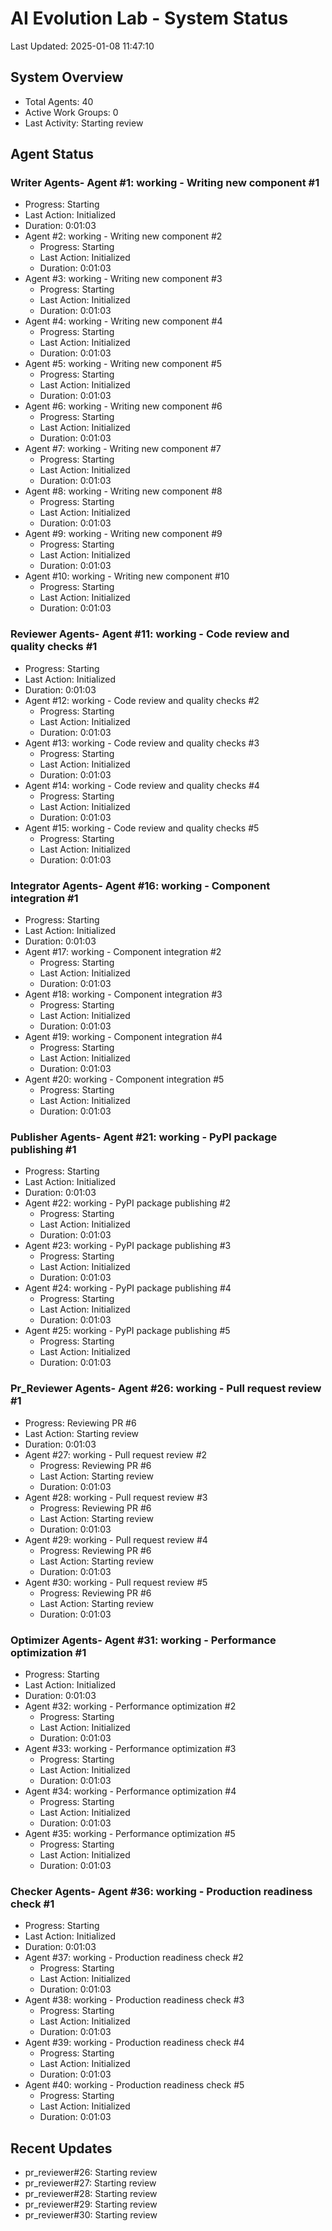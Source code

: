 # AI Evolution Lab - System Status
Last Updated: 2025-01-08 11:47:10

## System Overview
- Total Agents: 40
- Active Work Groups: 0
- Last Activity: Starting review

## Agent Status

### Writer Agents- Agent #1: working - Writing new component #1
  - Progress: Starting
  - Last Action: Initialized
  - Duration: 0:01:03
- Agent #2: working - Writing new component #2
  - Progress: Starting
  - Last Action: Initialized
  - Duration: 0:01:03
- Agent #3: working - Writing new component #3
  - Progress: Starting
  - Last Action: Initialized
  - Duration: 0:01:03
- Agent #4: working - Writing new component #4
  - Progress: Starting
  - Last Action: Initialized
  - Duration: 0:01:03
- Agent #5: working - Writing new component #5
  - Progress: Starting
  - Last Action: Initialized
  - Duration: 0:01:03
- Agent #6: working - Writing new component #6
  - Progress: Starting
  - Last Action: Initialized
  - Duration: 0:01:03
- Agent #7: working - Writing new component #7
  - Progress: Starting
  - Last Action: Initialized
  - Duration: 0:01:03
- Agent #8: working - Writing new component #8
  - Progress: Starting
  - Last Action: Initialized
  - Duration: 0:01:03
- Agent #9: working - Writing new component #9
  - Progress: Starting
  - Last Action: Initialized
  - Duration: 0:01:03
- Agent #10: working - Writing new component #10
  - Progress: Starting
  - Last Action: Initialized
  - Duration: 0:01:03

### Reviewer Agents- Agent #11: working - Code review and quality checks #1
  - Progress: Starting
  - Last Action: Initialized
  - Duration: 0:01:03
- Agent #12: working - Code review and quality checks #2
  - Progress: Starting
  - Last Action: Initialized
  - Duration: 0:01:03
- Agent #13: working - Code review and quality checks #3
  - Progress: Starting
  - Last Action: Initialized
  - Duration: 0:01:03
- Agent #14: working - Code review and quality checks #4
  - Progress: Starting
  - Last Action: Initialized
  - Duration: 0:01:03
- Agent #15: working - Code review and quality checks #5
  - Progress: Starting
  - Last Action: Initialized
  - Duration: 0:01:03

### Integrator Agents- Agent #16: working - Component integration #1
  - Progress: Starting
  - Last Action: Initialized
  - Duration: 0:01:03
- Agent #17: working - Component integration #2
  - Progress: Starting
  - Last Action: Initialized
  - Duration: 0:01:03
- Agent #18: working - Component integration #3
  - Progress: Starting
  - Last Action: Initialized
  - Duration: 0:01:03
- Agent #19: working - Component integration #4
  - Progress: Starting
  - Last Action: Initialized
  - Duration: 0:01:03
- Agent #20: working - Component integration #5
  - Progress: Starting
  - Last Action: Initialized
  - Duration: 0:01:03

### Publisher Agents- Agent #21: working - PyPI package publishing #1
  - Progress: Starting
  - Last Action: Initialized
  - Duration: 0:01:03
- Agent #22: working - PyPI package publishing #2
  - Progress: Starting
  - Last Action: Initialized
  - Duration: 0:01:03
- Agent #23: working - PyPI package publishing #3
  - Progress: Starting
  - Last Action: Initialized
  - Duration: 0:01:03
- Agent #24: working - PyPI package publishing #4
  - Progress: Starting
  - Last Action: Initialized
  - Duration: 0:01:03
- Agent #25: working - PyPI package publishing #5
  - Progress: Starting
  - Last Action: Initialized
  - Duration: 0:01:03

### Pr_Reviewer Agents- Agent #26: working - Pull request review #1
  - Progress: Reviewing PR #6
  - Last Action: Starting review
  - Duration: 0:01:03
- Agent #27: working - Pull request review #2
  - Progress: Reviewing PR #6
  - Last Action: Starting review
  - Duration: 0:01:03
- Agent #28: working - Pull request review #3
  - Progress: Reviewing PR #6
  - Last Action: Starting review
  - Duration: 0:01:03
- Agent #29: working - Pull request review #4
  - Progress: Reviewing PR #6
  - Last Action: Starting review
  - Duration: 0:01:03
- Agent #30: working - Pull request review #5
  - Progress: Reviewing PR #6
  - Last Action: Starting review
  - Duration: 0:01:03

### Optimizer Agents- Agent #31: working - Performance optimization #1
  - Progress: Starting
  - Last Action: Initialized
  - Duration: 0:01:03
- Agent #32: working - Performance optimization #2
  - Progress: Starting
  - Last Action: Initialized
  - Duration: 0:01:03
- Agent #33: working - Performance optimization #3
  - Progress: Starting
  - Last Action: Initialized
  - Duration: 0:01:03
- Agent #34: working - Performance optimization #4
  - Progress: Starting
  - Last Action: Initialized
  - Duration: 0:01:03
- Agent #35: working - Performance optimization #5
  - Progress: Starting
  - Last Action: Initialized
  - Duration: 0:01:03

### Checker Agents- Agent #36: working - Production readiness check #1
  - Progress: Starting
  - Last Action: Initialized
  - Duration: 0:01:03
- Agent #37: working - Production readiness check #2
  - Progress: Starting
  - Last Action: Initialized
  - Duration: 0:01:03
- Agent #38: working - Production readiness check #3
  - Progress: Starting
  - Last Action: Initialized
  - Duration: 0:01:03
- Agent #39: working - Production readiness check #4
  - Progress: Starting
  - Last Action: Initialized
  - Duration: 0:01:03
- Agent #40: working - Production readiness check #5
  - Progress: Starting
  - Last Action: Initialized
  - Duration: 0:01:03


## Recent Updates
- pr_reviewer#26: Starting review
- pr_reviewer#27: Starting review
- pr_reviewer#28: Starting review
- pr_reviewer#29: Starting review
- pr_reviewer#30: Starting review
